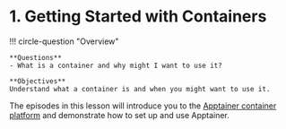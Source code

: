 # 1. Getting Started with Containers

!!! circle-question "Overview"
    
    **Questions**
    - What is a container and why might I want to use it?

    **Objectives**
    Understand what a container is and when you might want to use it.

The episodes in this lesson will introduce you to the [Apptainer container platform](https://apptainer.org/) and demonstrate how to set up and use Apptainer.

